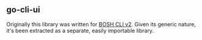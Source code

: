 ## go-cli-ui

Originally this library was written for [BOSH CLI v2](http://bosh.io/docs/cli-v2.html). Given its generic nature, it's been extracted as a separate, easily importable library.
